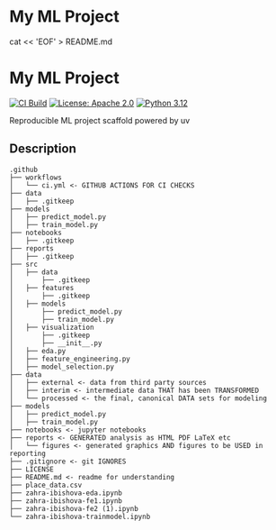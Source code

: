 # My ML Project

cat << 'EOF' > README.md
# My ML Project

[![CI Build](https://github.com/zahraibihsova/ml_ops_task1_zahra/actions/workflows/ci.yml/badge.svg)](https://github.com/zahraibihsova/ml_ops_task1_zahra/actions/workflows/ci.yml)
[![License: Apache 2.0](https://img.shields.io/badge/License-Apache%202.0-blue.svg)](https://opensource.org/licenses/Apache-2.0)
[![Python 3.12](https://img.shields.io/badge/python-3.12-blue.svg)](https://www.python.org/)

Reproducible ML project scaffold powered by uv



## Description

```
.github
├── workflows
│   └── ci.yml <- GITHUB ACTIONS FOR CI CHECKS
├── data
│   ├── .gitkeep
├── models
│   ├── predict_model.py
│   ├── train_model.py
├── notebooks
│   ├── .gitkeep
├── reports
│   ├── .gitkeep
├── src
│   ├── data
│       ├── .gitkeep
│   ├── features
│       ├── .gitkeep
│   ├── models
│       ├── predict_model.py
│       ├── train_model.py
│   ├── visualization
│       ├── .gitkeep
│       ├── __init__.py
│   ├── eda.py
│   ├── feature_engineering.py
│   ├── model_selection.py
├── data
│   ├── external <- data from third party sources
│   ├── interim <- intermediate data THAT has been TRANSFORMED
│   └── processed <- the final, canonical DATA sets for modeling
├── models
│   ├── predict_model.py 
│   ├── train_model.py
├── notebooks <- jupyter notebooks
├── reports <- GENERATED analysis as HTML PDF LaTeX etc
│   └── figures <- generated graphics AND figures to be USED in reporting
├── .gitignore <- git IGNORES
├── LICENSE
├── README.md <- readme for understanding
├── place_data.csv
├── zahra-ibishova-eda.ipynb
├── zahra-ibishova-fe1.ipynb
├── zahra-ibishova-fe2 (1).ipynb
└── zahra-ibishova-trainmodel.ipynb

```
